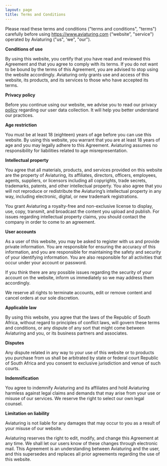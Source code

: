 ```yaml
---
layout: page
title: Terms and Conditions
---
```


Please read these terms and conditions ("terms and conditions", "terms") carefully before using https://www.aviaturing.com (“website”, "service") operated by Aviaturing ("us", 'we", "our").

**Conditions of use**

By using this website, you certify that you have read and reviewed this Agreement and that you agree to comply with its terms. If you do not want to be bound by the terms of this Agreement, you are advised to stop using the website accordingly. Aviaturing only grants use and access of this website, its products, and its services to those who have accepted its terms.

**Privacy policy**

Before you continue using our website, we advise you to read our privacy [policy](https://www.aviaturing.com/privacy) regarding our user data collection. It will help you better understand our practices.

**Age restriction**

You must be at least 18 (eighteen) years of age before you can use this website. By using this website, you warrant that you are at least 18 years of age and you may legally adhere to this Agreement. Aviaturing assumes no responsibility for liabilities related to age misrepresentation.

**Intellectual property**

You agree that all materials, products, and services provided on this website are the property of Aviaturing, its affiliates, directors, officers, employees, agents, suppliers, or licensors including all copyrights, trade secrets, trademarks, patents, and other intellectual property. You also agree that you will not reproduce or redistribute the Aviaturing’s intellectual property in any way, including electronic, digital, or new trademark registrations.

You grant Aviaturing a royalty-free and non-exclusive license to display, use, copy, transmit, and broadcast the content you upload and publish. For issues regarding intellectual property claims, you should contact the company in order to come to an agreement.

**User accounts**

As a user of this website, you may be asked to register with us and provide private information. You are responsible for ensuring the accuracy of this information, and you are responsible for maintaining the safety and security of your identifying information. You are also responsible for all activities that occur under your account or password.

If you think there are any possible issues regarding the security of your account on the website, inform us immediately so we may address them accordingly.

We reserve all rights to terminate accounts, edit or remove content and cancel orders at our sole discretion.

**Applicable law**

By using this website, you agree that the laws of the Republic of South Africa, without regard to principles of conflict laws, will govern these terms and conditions, or any dispute of any sort that might come between Aviaturing and you, or its business partners and associates.

**Disputes**

Any dispute related in any way to your use of this website or to products you purchase from us shall be arbitrated by state or federal court Republic of South Africa and you consent to exclusive jurisdiction and venue of such courts.

**Indemnification**

You agree to indemnify Aviaturing and its affiliates and hold Aviaturing harmless against legal claims and demands that may arise from your use or misuse of our services. We reserve the right to select our own legal counsel. 

**Limitation on liability**

Aviaturing is not liable for any damages that may occur to you as a result of your misuse of our website.

Aviaturing reserves the right to edit, modify, and change this Agreement at any time. We shall let our users know of these changes through electronic mail. This Agreement is an understanding between Aviaturing and the user, and this supersedes and replaces all prior agreements regarding the use of this website.

